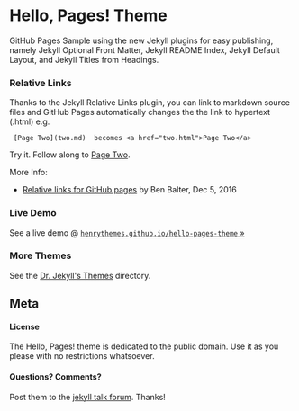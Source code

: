 # Hello, Pages! Theme

GitHub Pages Sample using the new Jekyll plugins for easy publishing, namely 
Jekyll Optional Front Matter, 
Jekyll README Index, 
Jekyll Default Layout, and 
Jekyll Titles from Headings.


### Relative Links

Thanks to the  Jekyll Relative Links plugin, you can link to markdown source files
and GitHub Pages automatically changes the the link to hypertext (.html) e.g.

     [Page Two](two.md)  becomes <a href="two.html">Page Two</a>

Try it. Follow along to [Page Two](two.md).

More Info:

- [Relative links for GitHub pages](https://github.com/blog/2290-relative-links-for-github-pages) by Ben Balter, Dec 5, 2016



### Live Demo

See a live demo @ [`henrythemes.github.io/hello-pages-theme` »](https://henrythemes.github.io/hello-pages-theme)



### More Themes

See the [Dr. Jekyll's Themes](https://drjekyllthemes.github.io) directory.


## Meta

#### License

The Hello, Pages! theme is dedicated to the public domain.
Use it as you please with no restrictions whatsoever.

#### Questions? Comments?

Post them to the [jekyll talk forum](http://talk.jekyllrb.com). Thanks!

